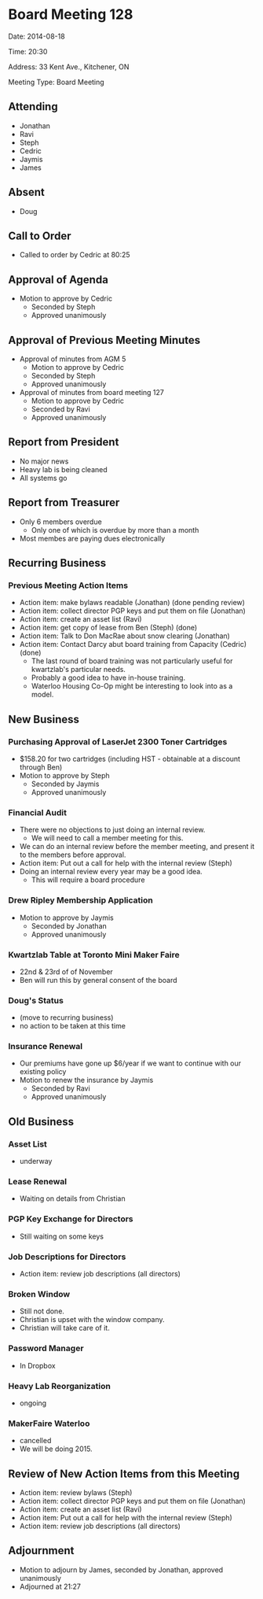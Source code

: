 # Board Meeting 128

Date: 2014-08-18

Time: 20:30

Address: 33 Kent Ave., Kitchener, ON

Meeting Type: Board Meeting

## Attending
* Jonathan
* Ravi
* Steph
* Cedric
* Jaymis
* James

## Absent
* Doug

## Call to Order
* Called to order by Cedric at 80:25

## Approval of Agenda
* Motion to approve by Cedric
    * Seconded by Steph
    * Approved unanimously

## Approval of Previous Meeting Minutes
* Approval of minutes from AGM 5
    * Motion to approve by Cedric
    * Seconded by Steph
    * Approved unanimously
* Approval of minutes from board meeting 127
    * Motion to approve by Cedric
    * Seconded by Ravi
    * Approved unanimously

## Report from President
* No major news
* Heavy lab is being cleaned
* All systems go

## Report from Treasurer
* Only 6 members overdue
    * Only one of which is overdue by more than a month
* Most membes are paying dues electronically

## Recurring Business

### Previous Meeting Action Items
* Action item: make bylaws readable (Jonathan) (done pending review)
* Action item: collect director PGP keys and put them on file (Jonathan)
* Action item: create an asset list (Ravi)
* Action item: get copy of lease from Ben (Steph) (done)
* Action item: Talk to Don MacRae about snow clearing (Jonathan)
* Action item: Contact Darcy abut board training from Capacity (Cedric) (done)
    * The last round of board training was not particularly useful for kwartzlab's particular needs.
    * Probably a good idea to have in-house training.
    * Waterloo Housing Co-Op might be interesting to look into as a model.

## New Business

### Purchasing Approval of LaserJet 2300 Toner Cartridges
* $158.20 for two cartridges (including HST - obtainable at a discount through Ben)
* Motion to approve by Steph
    * Seconded by Jaymis
    * Approved unanimously

### Financial Audit
* There were no objections to just doing an internal review.
    * We will need to call a member meeting for this.
* We can do an internal review before the member meeting, and present it to the members before approval.
* Action item: Put out a call for help with the internal review (Steph)
* Doing an internal review every year may be a good idea.
    * This will require a board procedure

### Drew Ripley Membership Application
* Motion to approve by Jaymis
    * Seconded by Jonathan
    * Approved unanimously

### Kwartzlab Table at Toronto Mini Maker Faire
* 22nd & 23rd of of November
* Ben will run this by general consent of the board

### Doug's Status
* (move to recurring business)
* no action to be taken at this time

### Insurance Renewal
* Our premiums have gone up $6/year if we want to continue with our existing policy
* Motion to renew the insurance by Jaymis
    * Seconded by Ravi
    * Approved unanimously

## Old Business

### Asset List
* underway

### Lease Renewal
* Waiting on details from Christian

### PGP Key Exchange for Directors
* Still waiting on some keys

### Job Descriptions for Directors
* Action item: review job descriptions (all directors)

### Broken Window
* Still not done.
* Christian is upset with the window company.
* Christian will take care of it.

### Password Manager
* In Dropbox

### Heavy Lab Reorganization
* ongoing

### MakerFaire Waterloo
* cancelled
* We will be doing 2015.

## Review of New Action Items from this Meeting
* Action item: review bylaws (Steph)
* Action item: collect director PGP keys and put them on file (Jonathan)
* Action item: create an asset list (Ravi)
* Action item: Put out a call for help with the internal review (Steph)
* Action item: review job descriptions (all directors)

## Adjournment
* Motion to adjourn by James, seconded by Jonathan, approved unanimously
* Adjourned at 21:27

